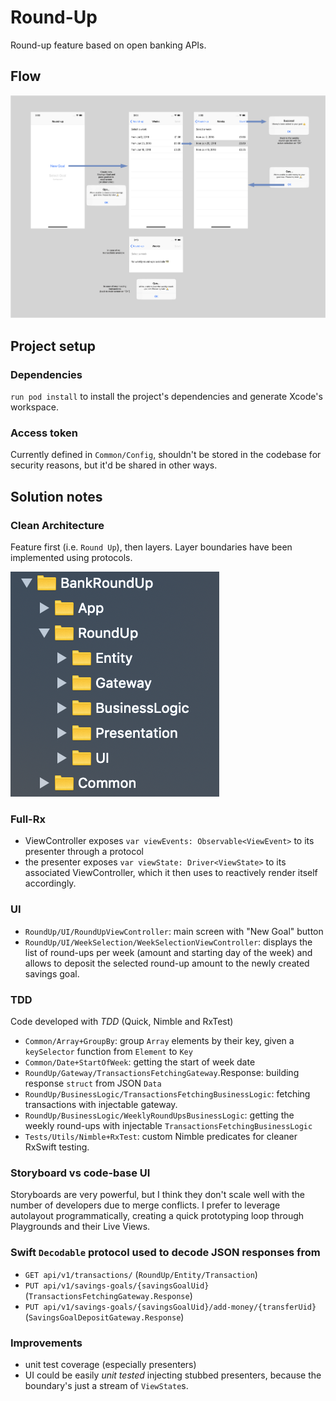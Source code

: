 # Round-Up
Round-up feature based on open banking APIs.

## Flow

![Flow](https://github.com/horothesun/BankRoundUp/blob/master/images/flow.png)

## Project setup

### Dependencies
`run pod install` to install the project's dependencies and generate Xcode's workspace.

### Access token
Currently defined in `Common/Config`, shouldn't be stored in the codebase for security reasons, but it'd be shared in other ways.


## Solution notes

### Clean Architecture
Feature first (i.e. `Round Up`), then layers. Layer boundaries have been implemented using protocols.

![Xcode Project](https://github.com/horothesun/BankRoundUp/blob/master/images/xcodeProject.png)

### Full-Rx
- ViewController exposes `var viewEvents: Observable<ViewEvent>` to its
presenter through a protocol
- the presenter exposes `var viewState: Driver<ViewState>` to its associated
ViewController, which it then uses to reactively render itself accordingly.

### UI
- `RoundUp/UI/RoundUpViewController`: main screen with "New Goal" button
- `RoundUp/UI/WeekSelection/WeekSelectionViewController`: displays the list of round-ups per week (amount and starting day of the week) and allows to deposit the selected round-up amount to the newly created savings goal.

### TDD
Code developed with _TDD_ (Quick, Nimble and RxTest)
- `Common/Array+GroupBy`: group `Array` elements by their key, given a `keySelector` function from `Element` to `Key`
- `Common/Date+StartOfWeek`: getting the start of week date
- `RoundUp/Gateway/TransactionsFetchingGateway`.Response: building response `struct` from JSON `Data`
- `RoundUp/BusinessLogic/TransactionsFetchingBusinessLogic`: fetching transactions with injectable gateway.
- `RoundUp/BusinessLogic/WeeklyRoundUpsBusinessLogic`: getting the weekly round-ups with injectable `TransactionsFetchingBusinessLogic`
- `Tests/Utils/Nimble+RxTest`: custom Nimble predicates for cleaner RxSwift testing.

### Storyboard vs code-base UI
Storyboards are very powerful, but I think they don't scale well with the number of developers due to merge conflicts. I prefer to leverage autolayout programmatically, creating a quick prototyping loop through Playgrounds and their Live Views.

### Swift `Decodable` protocol used to decode JSON responses from
- `GET api/v1/transactions/` (`RoundUp/Entity/Transaction`)
- `PUT api/v1/savings-goals/{savingsGoalUid}` (`TransactionsFetchingGateway.Response`)
- `PUT api/v1/savings-goals/{savingsGoalUid}/add-money/{transferUid}` (`SavingsGoalDepositGateway.Response`)

### Improvements
- unit test coverage (especially presenters)
- UI could be easily _unit tested_ injecting stubbed presenters, because the boundary's just a stream of `ViewState`s.
